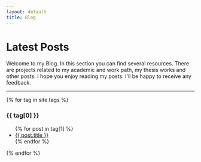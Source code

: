 ```yaml
---
layout: default
title: Blog
---
```


# Latest Posts

Welcome to my Blog. In this section you can find several resources. There are projects related to my academic and work path, my thesis works and other posts. I hope you enjoy reading my posts. I'll be happy to receive any feedback. 

---
{% for tag in site.tags %}
  <h3>{{ tag[0] }}</h3>
  <ul>
    {% for post in tag[1] %}
      <li><a href="{{ post.url }}">{{ post.title }}</a></li>
    {% endfor %}
  </ul>
{% endfor %}